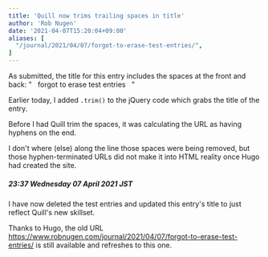 ```yaml
---
title: 'Quill now trims trailing spaces in title'
author: 'Rob Nugen'
date: '2021-04-07T15:20:04+09:00'
aliases: [
  "/journal/2021/04/07/forgot-to-erase-test-entries/",
]
---
```


As submitted, the title for this entry includes the spaces at the front and back: "&nbsp;&nbsp;&nbsp;forgot to erase test entries&nbsp;&nbsp;&nbsp;"

Earlier today, I added `.trim()` to the jQuery code which grabs the  title of the entry.

Before I had Quill trim the spaces, it was calculating the URL as having hyphens on the end.

I don't where (else) along the line those spaces were being removed, but those hyphen-terminated URLs did not make it into HTML reality once Hugo had created the site.

##### 23:37 Wednesday 07 April 2021 JST

I have now deleted the test entries and updated this entry's title to just reflect Quill's new skillset.

Thanks to Hugo, the old URL https://www.robnugen.com/journal/2021/04/07/forgot-to-erase-test-entries/ is still available and refreshes to this one.